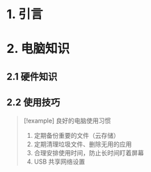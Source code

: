 # 1. 引言


# 2. 电脑知识 
## 2.1 硬件知识 


## 2.2 使用技巧 
> [!example] 良好的电脑使用习惯
> 1. 定期备份重要的文件（云存储）
> 2. 定期清理垃圾文件、删除无用的应用
> 3. 合理安排使用时间，防止长时间盯着屏幕
> 4. USB 共享网络设置



